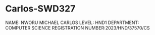 # Carlos-SWD327
NAME: NWORU MICHAEL CARLOS 
LEVEL: HND1
DEPARTMENT: COMPUTER SCIENCE 
REGISTRATION NUMBER:2023/HND/37570/CS
